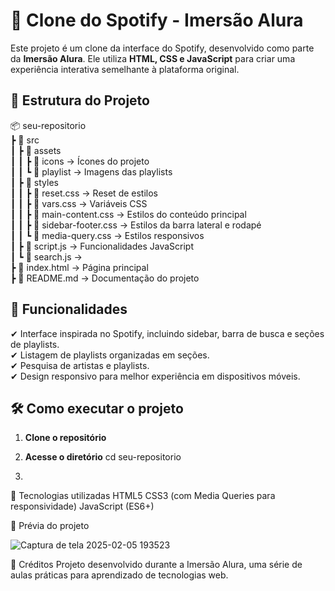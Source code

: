 # 🎵 Clone do Spotify - Imersão Alura  

Este projeto é um clone da interface do Spotify, desenvolvido como parte da **Imersão Alura**. Ele utiliza **HTML, CSS e JavaScript** para criar uma experiência interativa semelhante à plataforma original.  

## 📂 Estrutura do Projeto  

📦 seu-repositorio  
┣ 📂 src  
┃ ┣ 📂 assets  
┃ ┃ ┣ 📂 icons → Ícones do projeto  
┃ ┃ ┗ 📂 playlist → Imagens das playlists  
┃ ┣ 📂 styles  
┃ ┃ ┣ 📜 reset.css → Reset de estilos  
┃ ┃ ┣ 📜 vars.css → Variáveis CSS  
┃ ┃ ┣ 📜 main-content.css → Estilos do conteúdo principal  
┃ ┃ ┣ 📜 sidebar-footer.css → Estilos da barra lateral e rodapé  
┃ ┃ ┗ 📜 media-query.css → Estilos responsivos  
┃ ┣ 📜 script.js → Funcionalidades JavaScript  
┃ ┗ 📜 search.js →  
┣ 📜 index.html → Página principal  
┣ 📜 README.md → Documentação do projeto  



## 🚀 Funcionalidades  

✔ Interface inspirada no Spotify, incluindo sidebar, barra de busca e seções de playlists.  
✔ Listagem de playlists organizadas em seções.  
✔ Pesquisa de artistas e playlists.  
✔ Design responsivo para melhor experiência em dispositivos móveis.  

## 🛠 Como executar o projeto  

1. **Clone o repositório**  
  

2. **Acesse o diretório**
cd seu-repositorio

3. 

   📌 Tecnologias utilizadas
      HTML5
      CSS3 (com Media Queries para responsividade)
      JavaScript (ES6+)

   📸 Prévia do projeto
   
   ![Captura de tela 2025-02-05 193523](https://github.com/user-attachments/assets/ba5432df-e0f4-4d49-8aeb-9580cd44437e)



  📜 Créditos
Projeto desenvolvido durante a Imersão Alura, uma série de aulas práticas para aprendizado de tecnologias web.

